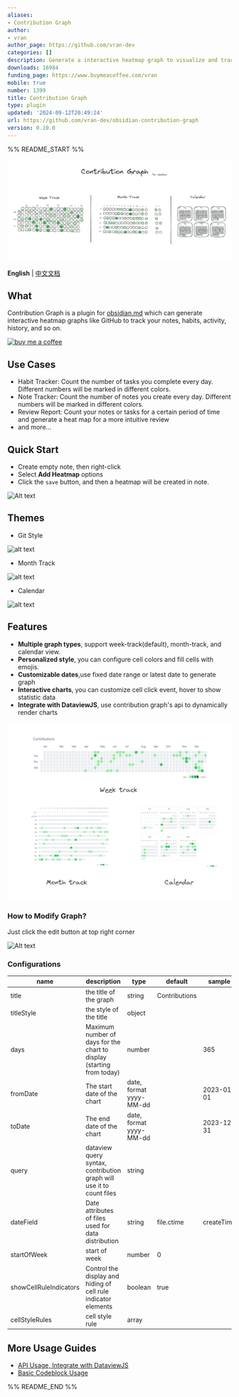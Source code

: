 ```yaml
---
aliases:
- Contribution Graph
author:
- vran
author_page: https://github.com/vran-dev
categories: []
description: Generate a interactive heatmap graph to visualize and track your productivity
downloads: 16984
funding_page: https://www.buymeacoffee.com/vran
mobile: true
number: 1399
title: Contribution Graph
type: plugin
updated: '2024-09-12T20:49:24'
url: https://github.com/vran-dev/obsidian-contribution-graph
version: 0.10.0
---
```


%% README_START %%


![](https://raw.githubusercontent.com/vran-dev/obsidian-contribution-graph/HEAD/attachment/d20ba90e31c16a3c4d79cba9298577de.png)


**English**  |  [中文文档](https://mp.weixin.qq.com/s/wI8M_C87oZAtCBjFWC8CmA)

## What

Contribution Graph is a plugin for [obsidian.md](https://obsidian.md/) which can generate interactive heatmap graphs like GitHub to track your notes, habits, activity, history, and so on.


<a href="https://www.buymeacoffee.com/vran">
  <img src="https://cdn.buymeacoffee.com/buttons/v2/default-yellow.png" alt="buy me a coffee" width="200px"/>
</a>


## Use Cases

- Habit Tracker: Count the number of tasks you complete every day. Different numbers will be marked in different colors.
- Note Tracker: Count the number of notes you create every day. Different numbers will be marked in different colors.
- Review Report: Count your notes or tasks for a certain period of time and generate a heat map for a more intuitive review
- and more...

## Quick Start

- Create empty note, then right-click
- Select **Add Heatmap** options
- Click the `save` button, and then a heatmap will be created in note.

![Alt text](https://raw.githubusercontent.com/vran-dev/obsidian-contribution-graph/HEAD/attachment/contribution-graph-create.gif)

## Themes

- Git Style

![alt text](https://raw.githubusercontent.com/vran-dev/obsidian-contribution-graph/HEAD/attachment/image-1.png)

- Month Track

![alt text](https://raw.githubusercontent.com/vran-dev/obsidian-contribution-graph/HEAD/attachment/image-2.png)

- Calendar

![alt text](https://raw.githubusercontent.com/vran-dev/obsidian-contribution-graph/HEAD/attachment/image.png)

## Features

- **Multiple graph types**, support week-track(default), month-track, and calendar view.
- **Personalized style**, you can configure cell colors and fill cells with emojis.
- **Customizable dates**,use fixed date range or latest date to generate graph
- **Interactive charts**, you can customize cell click event, hover to show statistic data
- **Integrate with DataviewJS**, use contribution graph's api to dynamically render charts 

![](https://raw.githubusercontent.com/vran-dev/obsidian-contribution-graph/HEAD/attachment/74103317de5336b5283338c56171f268.png)


### How to Modify Graph?

Just click the edit button at top right corner

![Alt text](https://raw.githubusercontent.com/vran-dev/obsidian-contribution-graph/HEAD/attachment/contribution-graph-edit.gif)

### Configurations

| name                   | description                                                           | type                    | default    | sample     | required                                 |
| ---------------------- | --------------------------------------------------------------------- | ----------------------- | ---------- | ---------- | ---------------------------------------- |
| title                  | the title of the graph                                                | string                  | Contributions         |            | false                                    |
| titleStyle             | the style of the title                                                | object                  |          |            |   false                                       |
| days                   | Maximum number of days for the chart to display (starting from today) | number                  |            | 365        | true if miss **fromDate** and **toDate** |
| fromDate               | The start date of the chart                                           | date, format yyyy-MM-dd |            | 2023-01-01 | true if miss **days**                    |
| toDate                 | The end date of the chart                                             | date, format yyyy-MM-dd |            | 2023-12-31 | true if miss **days**                    |
| query                  | dataview query syntax, contribution graph will use it to count files  | string                  |            |            | true                                     |
| dateField              | Date attributes of files used for data distribution                   | string                  | file.ctime | createTime | false                                    |
| startOfWeek            | start of week                                                         | number                  | 0          |            | false                                    |
| showCellRuleIndicators | Control the display and hiding of cell rule indicator elements        | boolean                 | true       |            | false                                    |
| cellStyleRules         | cell style rule                                                       | array                   |            |            | false                                    |

## More Usage Guides

- [API Usage, Integrate with DataviewJS ](README_ADVANCED.md)
- [Basic Codeblock Usage](README_BASIC.md)


%% README_END %%